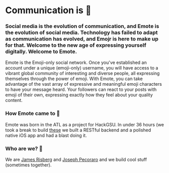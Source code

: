 # Communication is 🔑

### Social media is the evolution of communication, and Emote is the evolution of social media. Technology has failed to adapt as communication has evolved, and Emojr is here to make up for that. Welcome to the new age of expressing yourself digitally. Welcome to Emote.

Emote is the Emoji-only social network. Once you've established an account under a unique (emoji-only) username, you will have access to a vibrant global community of interesting and diverse people, all expressing themselves through the power of emoji. With Emote, you can take advantage of the vast array of expressive and meaningful emoji characters to have your message heard. Your followers can react to your posts with emoji of their own, expressing exactly how they feel about your quality content.

### How Emote came to 🐝

Emote was born in the ATL as a project for HackGSU. In under 36 hours (we took a break to build [these](http://devpost.com/software/1code-for-macy-s) we built a RESTful backend and a polished native iOS app and had a blast doing it.

### Who are we? 👬

We are [James Risberg](http://jamesrisberg.xyz) and [Joseph Pecoraro](http://josephpecoraro.me/) and we build cool stuff (sometimes together).

